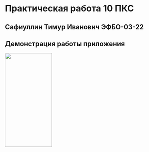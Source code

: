# Практическая работа 10 ПКС

## Сафиуллин Тимур Иванович ЭФБО-03-22

## Демонстрация работы приложения
<img src="https://github.com/SafiullinT/pks_10/blob/master/image/1.gif" width="150" height="300">
